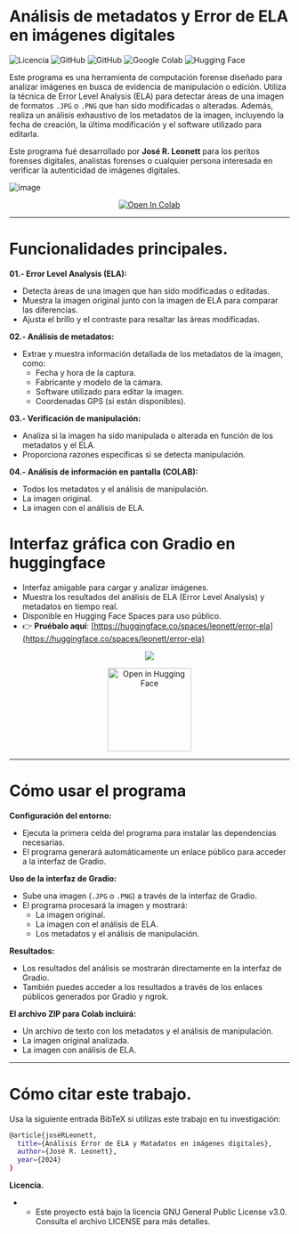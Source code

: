 # Análisis de metadatos y Error de ELA en imágenes digitales

![Licencia](https://img.shields.io/badge/Licencia-GNU%20GPL%20v3-blue)
![GitHub](https://img.shields.io/badge/Python-3.8%2B-green)
![GitHub](https://img.shields.io/badge/Estado-Activo-brightgreen)
![Google Colab](https://img.shields.io/badge/Google_Colab-F9AB00?style=for-the-badge&logo=google-colab&logoColor=white)
![Hugging Face](https://img.shields.io/badge/Hugging_Face-FFD21E?style=for-the-badge&logo=huggingface&logoColor=black)

Este programa es una herramienta de computación forense diseñado para analizar imágenes en busca de evidencia de manipulación o edición. Utiliza la técnica de Error Level Analysis (ELA) para detectar áreas de una imagen de formatos `.JPG` o `.PNG` que han sido modificadas o alteradas. Además, realiza un análisis exhaustivo de los metadatos de la imagen, incluyendo la fecha de creación, la última modificación y el software utilizado para editarla.

Este programa fué desarrollado por **José R. Leonett** para los peritos forenses digitales, analistas forenses o cualquier persona interesada en verificar la autenticidad de imágenes digitales.

![image](https://drive.google.com/uc?export=view&id=1Zw_phPfCXatYYoEQS9CRYWPFB48fxTBT)

<p align="center">
  <a href="https://colab.research.google.com/drive/19Xdff7WpNvjNQfAcYEv6u-wI28pzBNk7#scrollTo=m-lBAEqvbRUA&line=1&uniqifier=1">
    <img src="https://colab.research.google.com/assets/colab-badge.svg" alt="Open In Colab"/>
  </a>
</p>

----

# Funcionalidades principales.

**01.- Error Level Analysis (ELA):**

* Detecta áreas de una imagen que han sido modificadas o editadas.
* Muestra la imagen original junto con la imagen de ELA para comparar las diferencias.
* Ajusta el brillo y el contraste para resaltar las áreas modificadas.


**02.- Análisis de metadatos:**
* Extrae y muestra información detallada de los metadatos de la imagen, como:
   - Fecha y hora de la captura.
   - Fabricante y modelo de la cámara.
   - Software utilizado para editar la imagen.
   - Coordenadas GPS (si están disponibles).

**03.- Verificación de manipulación:**
* Analiza si la imagen ha sido manipulada o alterada en función de los metadatos y el ELA.
* Proporciona razones específicas si se detecta manipulación.

**04.- Análisis de información en pantalla (COLAB):**
* Todos los metadatos y el análisis de manipulación.
* La imagen original.
* La imagen con el análisis de ELA.

# **Interfaz gráfica con Gradio en huggingface**
- Interfaz amigable para cargar y analizar imágenes.
- Muestra los resultados del análisis de ELA (Error Level Analysis) y metadatos en tiempo real.
- Disponible en Hugging Face Spaces para uso público.
- 👉 **Pruébalo aquí**: [https://huggingface.co/spaces/leonett/error-ela](https://huggingface.co/spaces/leonett/error-ela)

<p align="center">
  <img src="https://github.com/jrleonett/Error-ELA-and-Imagen-MetadataImagen/raw/main/congradio02.png"/>
</p>

<p align="center">
  <a href="https://huggingface.co/spaces/leonett/error-ela">
    <img src="https://img.shields.io/badge/Hugging_Face-FFD21E?style=for-the-badge&logo=huggingface&logoColor=black" alt="Open in Hugging Face" width="150"/>
  </a>
</p>

---
# Cómo usar el programa
**Configuración del entorno:**
* Ejecuta la primera celda del programa para instalar las dependencias necesarias.
* El programa generará automáticamente un enlace público para acceder a la interfaz de Gradio.

**Uso de la interfaz de Gradio:**
* Sube una imagen (`.JPG` o `.PNG`) a través de la interfaz de Gradio.
* El programa procesará la imagen y mostrará:
   - La imagen original.
   - La imagen con el análisis de ELA.
   - Los metadatos y el análisis de manipulación.

**Resultados:**
* Los resultados del análisis se mostrarán directamente en la interfaz de Gradio.
* También puedes acceder a los resultados a través de los enlaces públicos generados por Gradio y ngrok.

**El archivo ZIP para Colab incluirá:**
   * Un archivo de texto con los metadatos y el análisis de manipulación.
   * La imagen original analizada.
   * La imagen con análisis de ELA.

---
# Cómo citar este trabajo.
Usa la siguiente entrada BibTeX si utilizas este trabajo en tu investigación:
```bash
@article{joséRLeonett,
  title={Análisis Error de ELA y Matadatos en imágenes digitales},
  author={José R. Leonett},
  year={2024}
}
```

**Licencia.**
- - Este proyecto está bajo la licencia GNU General Public License v3.0. Consulta el archivo LICENSE para más detalles.
